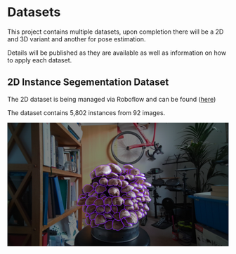# Datasets

This project contains multiple datasets, upon completion there will be a 2D and 3D variant and another for pose estimation. 

Details will be published as they are available as well as information on how to apply each dataset. 

## 2D Instance Segementation Dataset 
The 2D dataset is being managed via Roboflow and can be found ([here](https://universe.roboflow.com/shiitake-harvest/shiitake-harvest))

The dataset contains 5,802 instances from 92 images. 

![2D Dataset Example](https://github.com/trow-land/MSc-Dissertation-Shiitake-Harvest/blob/main/datasets/examples/Shiitake_2D_dataset_example.png)
